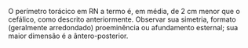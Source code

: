O perímetro torácico em RN a termo é, em média, de 2 cm menor que o cefálico, como descrito anteriormente. Observar sua simetria, formato (geralmente arredondado) proeminência ou afundamento esternal; sua maior dimensão é a ântero-posterior.